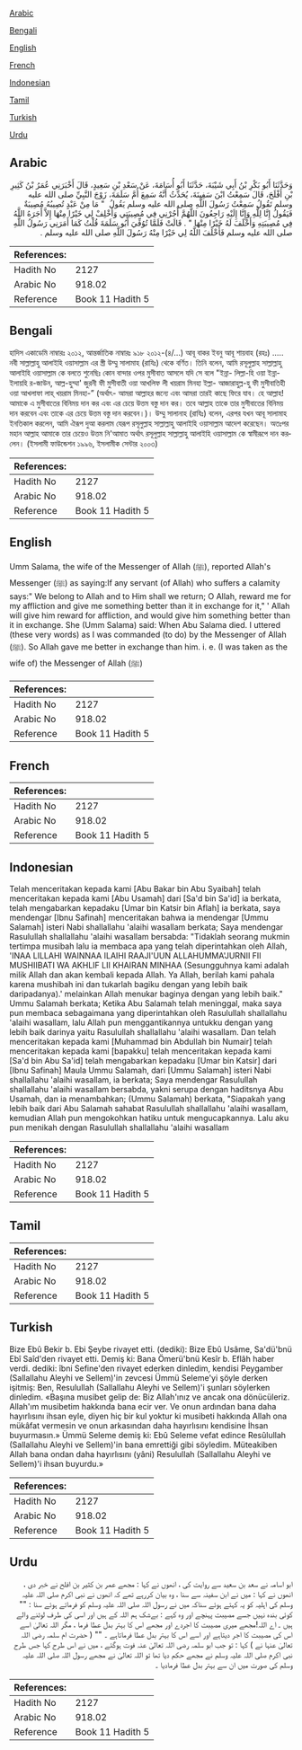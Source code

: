 [Arabic](#arabic)

[Bengali](#bengali)

[English](#english)

[French](#french)

[Indonesian](#indonesian)

[Tamil](#tamil)

[Turkish](#turkish)

[Urdu](#urdu)

## Arabic


<div dir="rtl" lang="ar" style={{fontSize:'larger',backgroundColor:'#f8f9fa',padding:20}}>
وَحَدَّثَنَا أَبُو بَكْرِ بْنُ أَبِي شَيْبَةَ، حَدَّثَنَا أَبُو أُسَامَةَ، عَنْ سَعْدِ بْنِ سَعِيدٍ، قَالَ أَخْبَرَنِي عُمَرُ بْنُ كَثِيرِ بْنِ أَفْلَحَ، قَالَ سَمِعْتُ ابْنَ سَفِينَةَ، يُحَدِّثُ أَنَّهُ سَمِعَ أُمَّ سَلَمَةَ، زَوْجَ النَّبِيِّ صلى الله عليه وسلم تَقُولُ سَمِعْتُ رَسُولَ اللَّهِ صلى الله عليه وسلم يَقُولُ ‏ "‏ مَا مِنْ عَبْدٍ تُصِيبُهُ مُصِيبَةٌ فَيَقُولُ إِنَّا لِلَّهِ وَإِنَّا إِلَيْهِ رَاجِعُونَ اللَّهُمَّ أْجُرْنِي فِي مُصِيبَتِي وَأَخْلِفْ لِي خَيْرًا مِنْهَا إِلاَّ أَجَرَهُ اللَّهُ فِي مُصِيبَتِهِ وَأَخْلَفَ لَهُ خَيْرًا مِنْهَا ‏"‏ ‏.‏ قَالَتْ فَلَمَّا تُوُفِّيَ أَبُو سَلَمَةَ قُلْتُ كَمَا أَمَرَنِي رَسُولُ اللَّهِ صلى الله عليه وسلم فَأَخْلَفَ اللَّهُ لِي خَيْرًا مِنْهُ رَسُولَ اللَّهِ صلى الله عليه وسلم ‏.‏
</div>
<div style={{backgroundColor:'#f8f9fa',padding:20, marginBottom: 10}}><table> <thead> <tr> <th>References:</th> <th></th> </tr> </thead> <tbody><tr><td>Hadith No</td><td>2127</td></tr><tr><td>Arabic No</td><td>918.02</td></tr><tr><td>Reference</td><td>Book 11 Hadith 5</td></tr></tbody></table></div>

## Bengali


<div dir="ltr" lang="bn" style={{fontSize:'larger',backgroundColor:'#f8f9fa',padding:20}}>
হাদিস একাডেমি নাম্বারঃ ২০১২, আন্তর্জাতিক নাম্বারঃ ৯১৮ ২০১২-(৪/...) আবূ বাকর ইবনু আবূ শায়বাহ (রহঃ) ..... নবী সাল্লাল্লাহু আলাইহি ওয়াসাল্লাম এর স্ত্রী উম্মু সালামাহ (রাযিঃ) থেকে বর্ণিত। তিনি বলেন, আমি রসূলুল্লাহ সাল্লাল্লাহু আলাইহি ওয়াসাল্লাম কে বলতে শুনেছিঃ কোন বান্দার ওপর মুসীবাত আসলে যদি সে বলে "ইন্না- লিল্লা-হি ওয়া ইন্না- ইলায়হি র-জাউন, আল্ল-হুম্মা' জুরনী ফী মুসীবাতী ওয়া আখলিফ লী খয়রাম মিনহা ইল্লা- আজারাহুল্ল-হু ফী মুসীবাতিহী ওয়া আখলাফা লাহ্‌ খয়রাম মিনহা-” (অর্থাৎ- আমরা আল্লাহর জন্যে এবং আমরা তারই কাছে ফিরে যাব। হে আল্লাহ! আমাকে এ মুসীবাতের বিনিময় দান কর এবং এর চেয়ে উত্তম বস্তু দান কর। তবে আল্লাহ তাকে তার মুসীবাতের বিনিময় দান করবেন এবং তাকে এর চেয়ে উত্তম বস্তু দান করবেন।)। উম্মু সালানাহ (রাযিঃ) বলেন, এরপর যখন আবূ সালামাহ ইনতিকাল করলেন, আমি ঐরূপ দুআ করলাম যেরূপ রসূলুল্লাহ সাল্লাল্লাহু আলাইহি ওয়াসাল্লাম আদেশ করেছেন। অতঃপর মহান আল্লাহ আমাকে তার চেয়েও উত্তম নি'আমাত অর্থাৎ রসূলুল্লাহ সাল্লাল্লাহু আলাইহি ওয়াসাল্লাম কে স্বামীরূপে দান করলেন। (ইসলামী ফাউন্ডেশন ১৯৯৬, ইসলামীক সেন্টার ২০০৩)
</div>
<div style={{backgroundColor:'#f8f9fa',padding:20, marginBottom: 10}}><table> <thead> <tr> <th>References:</th> <th></th> </tr> </thead> <tbody><tr><td>Hadith No</td><td>2127</td></tr><tr><td>Arabic No</td><td>918.02</td></tr><tr><td>Reference</td><td>Book 11 Hadith 5</td></tr></tbody></table></div>

## English


<div dir="ltr" lang="en" style={{fontSize:'larger',backgroundColor:'#f8f9fa',padding:20}}>
Umm Salama, the wife of the Messenger of Allah (ﷺ), reported Allah's Messenger (ﷺ) as saying:If any servant (of Allah) who suffers a calamity says:" We belong to Allah and to Him shall we return; O Allah, reward me for my affliction and give me something better than it in exchange for it," ' Allah will give him reward for affliction, and would give him something better than it in exchange. She (Umm Salama) said: When Abu Salama died. I uttered (these very words) as I was commanded (to do) by the Messenger of Allah (ﷺ). So Allah gave me better in exchange than him. i. e. (I was taken as the wife of) the Messenger of Allah (ﷺ)
</div>
<div style={{backgroundColor:'#f8f9fa',padding:20, marginBottom: 10}}><table> <thead> <tr> <th>References:</th> <th></th> </tr> </thead> <tbody><tr><td>Hadith No</td><td>2127</td></tr><tr><td>Arabic No</td><td>918.02</td></tr><tr><td>Reference</td><td>Book 11 Hadith 5</td></tr></tbody></table></div>

## French


<div dir="ltr" lang="fr" style={{fontSize:'larger',backgroundColor:'#f8f9fa',padding:20}}>

</div>
<div style={{backgroundColor:'#f8f9fa',padding:20, marginBottom: 10}}><table> <thead> <tr> <th>References:</th> <th></th> </tr> </thead> <tbody><tr><td>Hadith No</td><td>2127</td></tr><tr><td>Arabic No</td><td>918.02</td></tr><tr><td>Reference</td><td>Book 11 Hadith 5</td></tr></tbody></table></div>

## Indonesian


<div dir="ltr" lang="id" style={{fontSize:'larger',backgroundColor:'#f8f9fa',padding:20}}>
Telah menceritakan kepada kami [Abu Bakar bin Abu Syaibah] telah menceritakan kepada kami [Abu Usamah] dari [Sa'd bin Sa'id] ia berkata, telah mengabarkan kepadaku [Umar bin Katsir bin Aflah] ia berkata, saya mendengar [Ibnu Safinah] menceritakan bahwa ia mendengar [Ummu Salamah] isteri Nabi shallallahu 'alaihi wasallam berkata; Saya mendengar Rasulullah shallallahu 'alaihi wasallam bersabda: "Tidaklah seorang mukmin tertimpa musibah lalu ia membaca apa yang telah diperintahkan oleh Allah, 'INAA LILLAHI WAINNAA ILAIHI RAAJI'UUN ALLAHUMMA'JURNII FII MUSHIIBATI WA AKHLIF LII KHAIRAN MINHAA (Sesungguhnya kami adalah milik Allah dan akan kembali kepada Allah. Ya Allah, berilah kami pahala karena mushibah ini dan tukarlah bagiku dengan yang lebih baik daripadanya).' melainkan Allah menukar baginya dengan yang lebih baik." Ummu Salamah berkata; Ketika Abu Salamah telah meninggal, maka saya pun membaca sebagaimana yang diperintahkan oleh Rasulullah shallallahu 'alaihi wasallam, lalu Allah pun menggantikannya untukku dengan yang lebih baik darinya yaitu Rasulullah shallallahu 'alaihi wasallam. Dan telah menceritakan kepada kami [Muhammad bin Abdullah bin Numair] telah menceritakan kepada kami [bapakku] telah menceritakan kepada kami [Sa'd bin Abu Sa'id] telah mengabarkan kepadaku [Umar bin Katsir] dari [Ibnu Safinah] Maula Ummu Salamah, dari [Ummu Salamah] isteri Nabi shallallahu 'alaihi wasallam, ia berkata; Saya mendengar Rasulullah shallallahu 'alaihi wasallam bersabda, yakni serupa dengan haditsnya Abu Usamah, dan ia menambahkan; (Ummu Salamah) berkata, "Siapakah yang lebih baik dari Abu Salamah sahabat Rasulullah shallallahu 'alaihi wasallam, kemudian Allah pun mengokohkan hatiku untuk mengucapkannya. Lalu aku pun menikah dengan Rasulullah shallallahu 'alaihi wasallam
</div>
<div style={{backgroundColor:'#f8f9fa',padding:20, marginBottom: 10}}><table> <thead> <tr> <th>References:</th> <th></th> </tr> </thead> <tbody><tr><td>Hadith No</td><td>2127</td></tr><tr><td>Arabic No</td><td>918.02</td></tr><tr><td>Reference</td><td>Book 11 Hadith 5</td></tr></tbody></table></div>

## Tamil


<div dir="ltr" lang="ta" style={{fontSize:'larger',backgroundColor:'#f8f9fa',padding:20}}>

</div>
<div style={{backgroundColor:'#f8f9fa',padding:20, marginBottom: 10}}><table> <thead> <tr> <th>References:</th> <th></th> </tr> </thead> <tbody><tr><td>Hadith No</td><td>2127</td></tr><tr><td>Arabic No</td><td>918.02</td></tr><tr><td>Reference</td><td>Book 11 Hadith 5</td></tr></tbody></table></div>

## Turkish


<div dir="ltr" lang="tr" style={{fontSize:'larger',backgroundColor:'#f8f9fa',padding:20}}>
Bize Ebû Bekir b. Ebi Şeybe rivayet etti. (dediki): Bize Ebû Usâme, Sa'dü'bnü Ebî Saîd'den rivayet etti. Demiş ki: Bana Ömerü'bnü Kesîr b. Eflâh haber verdi. dediki: îbni Sefine'den rivayet ederken dinledim, kendisi Peygamber (Sallallahu Aleyhi ve Sellem)'in zevcesi Ümmü Seleme'yi şöyle derken işitmiş: Ben, Resulullah (Sallallahu Aleyhi ve Sellem)'i şunları söylerken dinledim. «Başına musibet gelip de: Biz Allah'ınız ve ancak ona dönücüleriz. Allah'ım musibetim hakkında bana ecir ver. Ve onun ardından bana daha hayırlısını ihsan eyle, diyen hiç bir kul yoktur ki musibeti hakkında Allah ona mükâfat vermesin ve onun arkasından daha hayırlısını kendisine İhsan buyurmasın.» Ümmü Seleme demiş ki: Ebû Seleme vefat edince Resûlullah (Sallallahu Aleyhi ve Sellem)'in bana emrettiği gibi söyledim. Müteakiben Allah bana ondan daha hayırlısını (yâni) Resulullah (Sallallahu Aleyhi ve Sellem)'i ihsan buyurdu.»
</div>
<div style={{backgroundColor:'#f8f9fa',padding:20, marginBottom: 10}}><table> <thead> <tr> <th>References:</th> <th></th> </tr> </thead> <tbody><tr><td>Hadith No</td><td>2127</td></tr><tr><td>Arabic No</td><td>918.02</td></tr><tr><td>Reference</td><td>Book 11 Hadith 5</td></tr></tbody></table></div>

## Urdu


<div dir="rtl" lang="ur" style={{fontSize:'larger',backgroundColor:'#f8f9fa',padding:20}}>
ابو اسامہ نے سعد بن سعید سے روایت کی ، انھوں نے کہا : مجھے عمر بن کثیر بن افلح نے خبر دی ، انھوں نے کہا : میں نے ابن سفینہ سے سنا ، وہ بیان کررہے تھے کہ انھوں نے نبی اکرم صلی اللہ علیہ وسلم کی اہلیہ کو یہ کہتے ہوئے سناکہ میں نے رسول اللہ صلی اللہ علیہ وسلم کو فرماتے ہوئے سنا : "" کوئی بندہ نہیں جسے مصیبت پہنچے اور وہ کہے : بےشک ہم اللہ کے ہیں اور اسی کی طرف لوٹنے والے ہیں ۔ اے اللہ!مجھے میری مصیبت کا اجردے اور مجھے اس کا بہتر بدل عطا فرما ، مگر اللہ تعالیٰ اسے اس کی مصیبت کا اجر دیتاہے اور اسے اس کا بہتر بدل عطا فرماتاہے ۔ "" ( حضرت ام سلمہ رضی اللہ تعالیٰ عنہا نے ) کہا : تو جب ابو سلمہ رضی اللہ تعالیٰ عنہ فوت ہوگئے ، میں نے اس طرح کہا جس طرح نبی اکرم صلی اللہ علیہ وسلم نے مجھے حکم دیا تھا تو اللہ تعالیٰ نے مجھے رسول اللہ صلی اللہ علیہ وسلم کی صورت میں ان سے بہتر بدل عطا فرمادیا ۔
</div>
<div style={{backgroundColor:'#f8f9fa',padding:20, marginBottom: 10}}><table> <thead> <tr> <th>References:</th> <th></th> </tr> </thead> <tbody><tr><td>Hadith No</td><td>2127</td></tr><tr><td>Arabic No</td><td>918.02</td></tr><tr><td>Reference</td><td>Book 11 Hadith 5</td></tr></tbody></table></div>